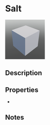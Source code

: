 # Salt

![Salt](../Cropped_Blocks/Terrain/Salt.png)

## Description
<!-- Write a description for this block -->

## Properties
- <!-- List block properties here -->

## Notes
<!-- Any extra notes -->
